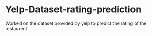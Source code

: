 # Yelp-Dataset-rating-prediction
Worked on the dataset provided by yelp to predict the rating of the restaurent
